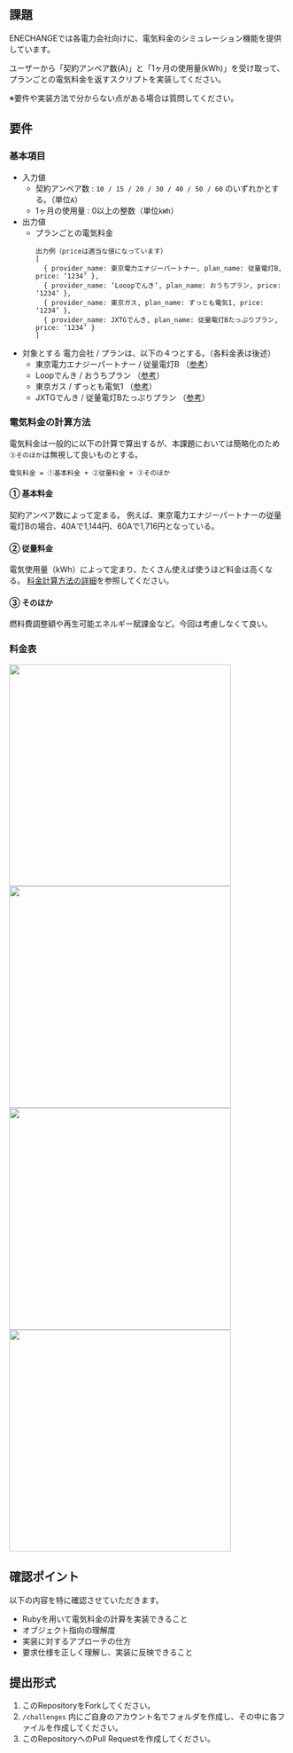 ## 課題
ENECHANGEでは各電力会社向けに、電気料金のシミュレーション機能を提供しています。

ユーザーから「契約アンペア数(A)」と「1ヶ月の使用量(kWh)」を受け取って、プランごとの電気料金を返すスクリプトを実装してください。

※要件や実装方法で分からない点がある場合は質問してください。

## 要件
### 基本項目
- 入力値
  - 契約アンペア数 : `10 / 15 / 20 / 30 / 40 / 50 / 60` のいずれかとする。（単位`A`）
  - 1ヶ月の使用量 : 0以上の整数（単位`kWh`）
- 出力値
  - プランごとの電気料金
    ```
    出力例（priceは適当な値になっています）
    [
      { provider_name: 東京電力エナジーパートナー, plan_name: 従量電灯B, price: ‘1234’ },
      { provider_name: ‘Looopでんき’, plan_name: おうちプラン, price: ‘1234’ },
      { provider_name: 東京ガス, plan_name: ずっとも電気1, price: ‘1234’ }, 
      { provider_name: JXTGでんき, plan_name: 従量電灯Bたっぷりプラン, price: ‘1234’ }
    ]  
    ```
- 対象とする 電力会社 / プランは、以下の４つとする。（各料金表は後述）
  - 東京電力エナジーパートナー / 従量電灯B （[参考](http://www.tepco.co.jp/ep/private/plan/old01.html)）
  - Loopでんき / おうちプラン （[参考](https://looop-denki.com/low-v/plan/)）
  - 東京ガス / ずっとも電気1 （[参考](https://home.tokyo-gas.co.jp/power/ryokin/menu_waribiki/menu1.html)）
  - JXTGでんき / 従量電灯Bたっぷりプラン （[参考](https://mydenki.jp/files/plan_tappuri.pdf)）

### 電気料金の計算方法
電気料金は一般的に以下の計算で算出するが、本課題においては簡略化のため `③そのほか`は無視して良いものとする。
```
電気料金 = ①基本料金 + ②従量料金 + ③そのほか
```

#### ① 基本料金
契約アンペア数によって定まる。
例えば、東京電力エナジーパートナーの従量電灯Bの場合、40Aで1,144円、60Aで1,716円となっている。

#### ② 従量料金
電気使用量（kWh）によって定まり、たくさん使えば使うほど料金は高くなる。
[料金計算方法の詳細](https://www.tepco.co.jp/ep/private/plan2/chargelist04.html#sec03)を参照してください。

#### ③ そのほか
燃料費調整額や再生可能エネルギー賦課金など。今回は考慮しなくて良い。

### 料金表
<img src="https://user-images.githubusercontent.com/1951287/150285118-01b72e4b-93a2-4d57-9e0c-861d60827f60.png" width="400px"> <img src="https://user-images.githubusercontent.com/1951287/150285466-2ef6c23a-f3a9-4123-9c1f-a1b3aed610c2.png" width="400px">
<img src="https://user-images.githubusercontent.com/1951287/150285521-338b0083-b297-4b26-af45-64d8546f0d12.png" width="400px"> <img src="https://user-images.githubusercontent.com/1951287/150285556-c69c2b6e-955a-4769-b64e-1785e4e27d81.png" width="400px">

## 確認ポイント
以下の内容を特に確認させていただきます。
- Rubyを用いて電気料金の計算を実装できること
- オブジェクト指向の理解度
- 実装に対するアプローチの仕方
- 要求仕様を正しく理解し、実装に反映できること

## 提出形式
1. このRepositoryをForkしてください。
1. `/challenges` 内にご自身のアカウント名でフォルダを作成し、その中に各ファイルを作成してください。
1. このRepositoryへのPull Requestを作成してください。